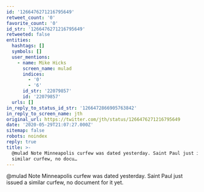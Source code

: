 ```yaml
---
id: '1266476271216795649'
retweet_count: '0'
favorite_count: '0'
id_str: '1266476271216795649'
retweeted: false
entities:
  hashtags: []
  symbols: []
  user_mentions:
    - name: Mike Hicks
      screen_name: mulad
      indices:
        - '0'
        - '6'
      id_str: '22079857'
      id: '22079857'
  urls: []
in_reply_to_status_id_str: '1266472866905763842'
in_reply_to_screen_name: jth
original_url: https://twitter.com/jth/status/1266476271216795649
date: '2020-05-29T21:07:27.000Z'
sitemap: false
robots: noindex
reply: true
title: >-
  @mulad Note Minneapolis curfew was dated yesterday. Saint Paul just issued a
  similar curfew, no docu…
---
```


@mulad Note Minneapolis curfew was dated yesterday. Saint Paul just issued a similar curfew, no document for it yet.